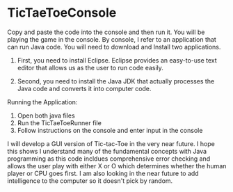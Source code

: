# TicTaeToeConsole


Copy and paste the code into the console and then run it. You will be playing the game in the console. By console, I refer to an application that can run Java code. You will need to download and Install two applications.

1) First, you need to install Eclipse. Eclipse provides an easy-to-use text editor that allows us as the user to run code easily.

2) Second, you need to install the Java JDK that actually processes the Java code and converts it into computer code.


Running the Application:
1) Open both java files
2) Run the TicTaeToeRunner file
3) Follow instructions on the console and enter input in the console

I will develop a GUI version of Tic-tac-Toe in the very near future. I hope this shows I understand many of the fundamental concepts with Java programming as this code incldues comprehensive error checking and allows the user play with either X or O which determines whether the human player or CPU goes first. I am also looking in the near future to add intelligence to the computer so it doesn't pick by random.

